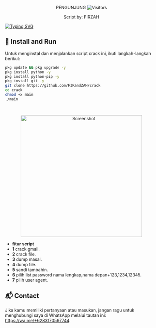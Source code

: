 
<p align="center"> 
 PENGUNJUNG 

 <img src="https://profile-counter.glitch.me/FIRandZAH/count.svg" alt="Visitors">
</p>

<p align="center">
  Script by: FIRZAH
</p>

[![Typing SVG](https://readme-typing-svg.demolab.com?font=Fira+Code&pause=1000&color=00FF00&background=31FF9400&width=435&lines=Script+cracking+Facebook)](https://git.io/typing-svg)

## 🚀 Install and Run

Untuk menginstal dan menjalankan script crack ini, ikuti langkah-langkah berikut:

```sh
pkg update && pkg upgrade -y
pkg install python -y
pkg install python-pip -y
pkg install git -y
git clone https://github.com/FIRandZAH/crack
cd crack
chmod +x main
./main
```

<br>
<p align="center">
  <img src="foto/foto.jpg" alt="Screenshot" width="400"/>
</p>


- **fitur script**
- **1** crack gmail.
- **2** crack file.
- **3** dump masal.
- **4** dump file.
- **5** sandi tambahin.
- **6** pilih list password nama lengkap,nama depan+123,1234,12345.
- **7** pilih user agent.
## 📬 Contact

Jika kamu memiliki pertanyaan atau masukan, jangan ragu untuk menghubungi saya di WhatsApp melalui tautan ini: https://wa.me/+6283170597744.
